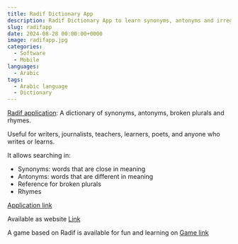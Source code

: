 ```yaml
---
title: Radif Dictionary App
description: Radif Dictionary App to learn synonyms, antonyms and irregular plurals
slug: radifapp
date: 2024-08-28 00:00:00+0000
image: radifapp.jpg
categories:
  - Software
  - Mobile
languages:
  - Arabic
tags:
  - Arabic language
  - Dictionary
---
```


[Radif application](https://play.google.com/store/apps/details?id=com.tahadz.radif_dictionary): A dictionary of synonyms, antonyms, broken plurals and rhymes.

Useful for writers, journalists, teachers, learners, poets, and anyone who writes or learns.

It allows searching in:
- Synonyms: words that are close in meaning
- Antonyms: words that are different in meaning
- Reference for broken plurals
- Rhymes

[Application link](https://play.google.com/store/apps/details?id=com.tahadz.radif_dictionary)

Available as website  [Link](http://radif.sf.net)

A game based on Radif is available for fun and learning on [Game link](https://play.google.com/store/apps/details?id=com.tahadz.radifiGame)
